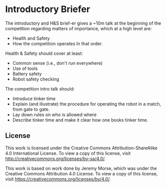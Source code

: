 # Introductory Briefer

The introductory and H&S brief-er gives a ~10m talk at the beginning of the
competition regarding matters of importance, which at a high level are:
 * Health and Safety 
 * How the competition operates
In that order.

Health & Safety should cover at least:
 * Common sense (i.e., don't run everywhere)
 * Use of tools
 * Battery safety
 * Robot safety checking

The competition intro talk should:
 * Introduce tinker time
 * Explain (and illustrate) the procedure for operating the robot in a match,
   from gate to gate.
 * Lay down rules on who is allowed where
 * Describe tinker time and make it clear how one books tinker time.

## License

This work is licensed under the Creative Commons
Attribution-ShareAlike 4.0 International License. To view a copy of
this license, visit http://creativecommons.org/licenses/by-sa/4.0/.

This work is based on work done by Jeremy Morse, which was under the
Creative Commons Attribution 4.0 License.  To view a copy of this
license, visit https://creativecommons.org/licenses/by/4.0/.
